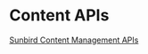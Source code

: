 # Content APIs
[Sunbird Content Management APIs](http://docs.sunbird.org/latest/apis/content/index.html)
